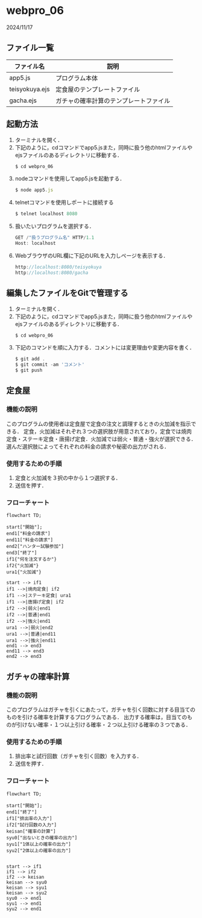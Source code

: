 # webpro_06
2024/11/17

## ファイル一覧
ファイル名 | 説明
-|-
app5.js | プログラム本体
teisyokuya.ejs | 定食屋のテンプレートファイル
gacha.ejs | ガチャの確率計算のテンプレートファイル


## 起動方法
1. ターミナルを開く．
1. 下記のように，cdコマンドでapp5.jsまた，同時に扱う他のhtmlファイルやejsファイルのあるディレクトリに移動する．
    ```javascript
    $ cd webpro_06
    ```
1. nodeコマンドを使用してapp5.jsを起動する．
    ```javascript
    $ node app5.js
    ```
1. telnetコマンドを使用しポートに接続する
    ```javascript
    $ telnet localhost 8080
    ```
1. 扱いたいプログラムを選択する．
    ```javascript
    GET /"扱うプログラム名" HTTP/1.1
    Host: localhost
    ```
1. WebブラウザのURL欄に下記のURLを入力しページを表示する．
    ```javascript
    http://localhost:8080/teisyokuya
    http://localhost:8080/gacha
    ```

## 編集したファイルをGitで管理する
1. ターミナルを開く．
1. 下記のように，cdコマンドでapp5.jsまた，同時に扱う他のhtmlファイルやejsファイルのあるディレクトリに移動する．
    ```javascript
    $ cd webpro_06
    ```
1. 下記のコマンドを順に入力する．コメントには変更理由や変更内容を書く．
    ```javascript
    $ git add .
    $ git commit -am 'コメント'
    $ git push
    ```

## 定食屋

### 機能の説明
このプログラムの使用者は定食屋で定食の注文と調理するときの火加減を指示できる．
定食，火加減はそれぞれ３つの選択肢が用意されており，定食では焼肉定食・ステーキ定食・唐揚げ定食．火加減では弱火・普通・強火が選択できる．
選んだ選択肢によってそれぞれの料金の請求や秘密の出力がされる．

### 使用するための手順
1. 定食と火加減を３択の中から１つ選択する．
2. 送信を押す．

### フローチャート
```mermaid
flowchart TD;

start["開始"];
end1["料金の請求"]
end11["料金の請求"]
end2["ハンター試験参加"]
end3["終了"]
if1{"何を注文するか"}
if2{"火加減"}
ura1{"火加減"}

start --> if1
if1 -->|焼肉定食| if2
if1 -->|ステーキ定食| ura1
if1 -->|唐揚げ定食| if2
if2 -->|弱火|end1
if2 -->|普通|end1
if2 -->|強火|end1
ura1 -->|弱火|end2
ura1 -->|普通|end11
ura1 -->|強火|end11
end1 --> end3
end11 --> end3
end2 --> end3
```
## ガチャの確率計算
### 機能の説明
このプログラムはガチャを引くにあたって，ガチャを引く回数に対する目当てのものを引ける確率を計算するプログラムである．
出力する確率は，目当てのものが引けない確率・１つ以上引ける確率・２つ以上引ける確率の３つである．

### 使用するための手順

1. 排出率と試行回数（ガチャを引く回数）を入力する．
2. 送信を押す．

### フローチャート

```mermaid
flowchart TD;

start["開始"];
end1["終了"]
if1["排出率の入力"]
if2["試行回数の入力"]
keisan["確率の計算"]
syu0["出ないときの確率の出力"]
syu1["1体以上の確率の出力"]
syu2["2体以上の確率の出力"]


start --> if1
if1 --> if2
if2 --> keisan
keisan --> syu0
keisan --> syu1
keisan --> syu2
syu0 --> end1
syu1 --> end1
syu2 --> end1
```